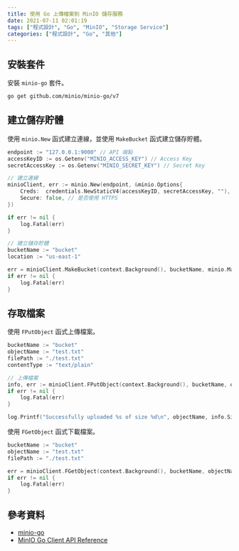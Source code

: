 ```yaml
---
title: 使用 Go 上傳檔案到 MinIO 儲存服務
date: 2021-07-11 02:01:19
tags: ["程式設計", "Go", "MinIO", "Storage Service"]
categories: ["程式設計", "Go", "其他"]
---
```


## 安裝套件

安裝 `minio-go` 套件。

```bash
go get github.com/minio/minio-go/v7
```

## 建立儲存貯體

使用 `minio.New` 函式建立連線，並使用 `MakeBucket` 函式建立儲存貯體。

```go
endpoint := "127.0.0.1:9000" // API 端點
accessKeyID := os.Getenv("MINIO_ACCESS_KEY") // Access Key
secretAccessKey := os.Getenv("MINIO_SECRET_KEY") // Secret Key

// 建立連線
minioClient, err := minio.New(endpoint, &minio.Options{
	Creds:  credentials.NewStaticV4(accessKeyID, secretAccessKey, ""),
	Secure: false, // 是否使用 HTTPS
})

if err != nil {
	log.Fatal(err)
}

// 建立儲存貯體
bucketName := "bucket"
location := "us-east-1"

err = minioClient.MakeBucket(context.Background(), bucketName, minio.MakeBucketOptions{Region: location})
if err != nil {
	log.Fatal(err)
}
```

## 存取檔案

使用 `FPutObject` 函式上傳檔案。

```go
bucketName := "bucket"
objectName := "test.txt"
filePath := "./test.txt"
contentType := "text/plain"

// 上傳檔案
info, err := minioClient.FPutObject(context.Background(), bucketName, objectName, filePath, minio.PutObjectOptions{ContentType: contentType})
if err != nil {
	log.Fatal(err)
}

log.Printf("Successfully uploaded %s of size %d\n", objectName, info.Size)
```

使用 `FGetObject` 函式下載檔案。

```go
bucketName := "bucket"
objectName := "test.txt"
filePath := "./test.txt"

err = minioClient.FGetObject(context.Background(), bucketName, objectName, filePath, minio.GetObjectOptions{})
if err != nil {
	log.Fatal(err)
}
```

## 參考資料

- [minio-go](https://github.com/minio/minio-go)
- [MinIO Go Client API Reference](https://docs.min.io/docs/golang-client-api-reference)
